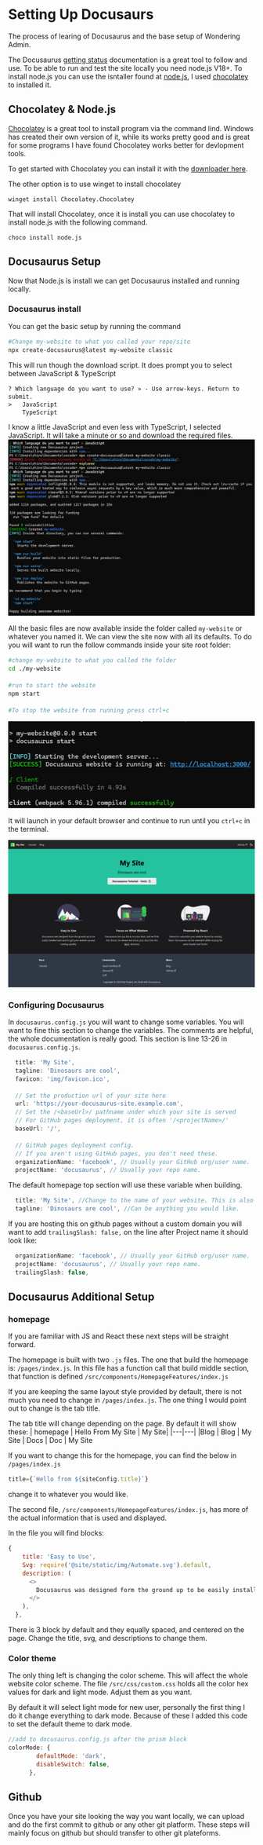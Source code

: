 # Setting Up Docusaurs
The process of learing of Docusaurus and the base setup of Wondering Admin. 

<!--intro-->

The Docusaurus [getting status](https://docusaurus.io/docs/installation) documentation is a great tool to follow and use. To be able to run and test the site locally you need node.js V18+. To install node.js you can use the isntaller found at [node.js](https://nodejs.org/en/download/package-manager), I used [chocolatey](https://chocolatey.org/install) to installed it. 

## Chocolatey & Node.js
[Chocolatey](https://chocolatey.org/) is a great tool to install program via the command lind. Windows has created their own version of it, while its works pretty good and is great for some programs I have found Chocolatey works better for devlopment tools.

To get started with Chocolatey you can install it with the [downloader here](https://chocolatey.org/install#generic). 

The other option is to use winget to install chocolatey 
```
winget install Chocolatey.Chocolatey
```
That will install Chocolatey, once it is install you can use chocolatey to install node.js with the following command. 
```
choco install node.js
```

## Docusaurus Setup

Now that Node.js is install we can get Docusaurus installed and running locally. 

### Docusaurus install

You can get the basic setup by running the command 
``` bash
#Change my-website to what you called your repo/site 
npx create-docusaurus@latest my-website classic
```
This will run though the download script. It does prompt you to select between JavaScript & TypeScript
``` 
? Which language do you want to use? » - Use arrow-keys. Return to submit.
>   JavaScript
    TypeScript
```
 
 I know a little JavaScript and even less with TypeScript, I selected JavaScript. It will take a minute or so and download the required files. 
![Downloading files](./img/create-docusaurus-out1.png)



 All the basic files are now available inside the folder called `my-website` or whatever you named it.  We can view the site now with all its defaults. To do you will want to run the follow commands inside your site root folder:
``` bash
#change my-website to what you called the folder
cd ./my-website

#run to start the website
npm start

#To stop the website from running press ctrl+c
```
![Building Site](./img/npmstart.png)

It will launch in your default browser and continue to run until you `ctrl+c` in the terminal. 

![defaultSite](./img/DefaultSite.png)


### Configuring Docusaurus

In `docusaurus.config.js` you will want to change some variables. You will want to fine this section to change the variables. The comments are helpful, the whole documentation is really good. This section is line 13-26 in `docusaurus.config.js`. 
```js
  title: 'My Site',
  tagline: 'Dinosaurs are cool',
  favicon: 'img/favicon.ico',

  // Set the production url of your site here
  url: 'https://your-docusaurus-site.example.com',
  // Set the /<baseUrl>/ pathname under which your site is served
  // For GitHub pages deployment, it is often '/<projectName>/'
  baseUrl: '/',

  // GitHub pages deployment config.
  // If you aren't using GitHub pages, you don't need these.
  organizationName: 'facebook', // Usually your GitHub org/user name.
  projectName: 'docusaurus', // Usually your repo name.
```

The default homepage top section will use these variable when building. 
```js
  title: 'My Site', //Change to the name of your website. This is also used in title tab
  tagline: 'Dinosaurs are cool', //Can be anything you would like. 
```

If you are hosting this on github pages without a custom domain you will want to add `trailingSlash: false,` on the line after Project name it should look like: 
```js
  organizationName: 'facebook', // Usually your GitHub org/user name.
  projectName: 'docusaurus', // Usually your repo name.
  trailingSlash: false,
```

## Docusaurus Additional Setup

### homepage
If you are familiar with JS and React these next steps will be straight forward. 

The homepage is built with two `.js` files. The one that build the homepage is: `/pages/index.js`. In this file has a function call that build middle section, that function is defined `/src/components/HomepageFeatures/index.js`

If you are keeping the same layout style provided by default, there is not much you need to change in `/pages/index.js`. The one thing I would point out to change is the tab title. 

The tab title will change depending on the page. By default it will show these:
| homepage | Hello From My Site \| My Site|
|---|---|
|Blog | Blog \| My Site 
| Docs | Doc \| My Site

If you want to change this for the homepage, you can find the below in `/pages/index.js`
```js
title={`Hello from ${siteConfig.title}`}
```
change it to whatever you would like. 


The second file, `/src/components/HomepageFeatures/index.js`, has more of the actual information that is used and displayed. 

In the file you will find blocks:
```js
{
    title: 'Easy to Use',
    Svg: require('@site/static/img/Automate.svg').default,
    description: (
      <>
        Docusaurus was designed form the ground up to be easily installed and used to get your website up and running quickly. 
      </>
    ),
  },
  ```
  There is 3 block by default and they equally spaced, and centered on the page. Change the title, svg, and descriptions to change them. 

### Color theme
The only thing left is changing the color scheme. This will affect the whole website color scheme. The file `/src/css/custom.css` holds all the color hex values for dark and light mode. Adjust them as you want. 

By default it will select light mode for new user, personally the first thing I do it change everything to dark mode. Because of these I added this code to set the default theme to dark mode. 
```js
//add to docusaurus.config.js after the prism block
colorMode: {
        defaultMode: 'dark',
        disableSwitch: false,
      },
```


## Github
Once you have your site looking the way you want locally, we can upload and do the first commit to github or any other git platform. These steps will mainly focus on github but should transfer to other git plateforms. 
